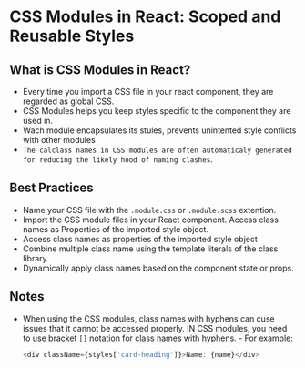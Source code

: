 # CSS Modules in React: Scoped and Reusable Styles 

## What is CSS Modules in React?
- Every time you import a CSS file in your react component, they are regarded as global CSS.
- CSS Modules helps you keep styles specific to the component they are used in.
- Wach module encapsulates its stules, prevents unintented style conflicts with other modules 
- `The calclass names in CSS modules are often automaticaly generated for reducing the likely hood of naming clashes`.

## Best Practices
- Name your CSS file with the `.module.css` or `.module.scss` extention.
- Import the CSS module files in your React component. Access class names as Properties of the imported style object.
- Access class names as properties of the imported style object
- Combine multiple class name using the template literals of the class library.
- Dynamically apply class names based on the component state or props.

## Notes
- When using the CSS modules, class names with hyphens can cuse issues that it cannot be accessed properly. IN CSS modules, you need to use bracket `[]` notation for class names with hyphens. - For example:
    ```javascript
    <div className={styles['card-heading']}>Name: {name}</div>
    ```